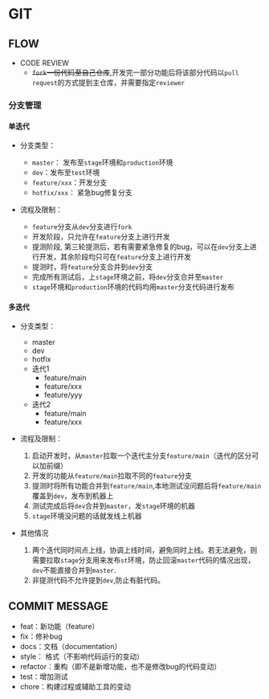 # GIT

## FLOW
  - CODE REVIEW
    - <del>`fork`一份代码至自己仓库</del>,开发完一部分功能后将该部分代码以`pull request`的方式提到主仓库，并需要指定`reviewer`
### 分支管理
#### 单迭代
  - 分支类型：
    - `master`： 发布至`stage`环境和`production`环境
    - `dev`：发布至`test`环境
    - `feature/xxx`：开发分支
    - `hotfix/xxx`： 紧急bug修复分支

  - 流程及限制：
    - `feature`分支从`dev`分支进行`fork`
    - 开发阶段，只允许在`feature`分支上进行开发
    - 提测阶段, 第三轮提测后，若有需要紧急修复的bug，可以在`dev`分支上进行开发，其余阶段均只可在`feature`分支上进行开发
    - 提测时，将`feature`分支合并到`dev`分支
    - 完成所有测试后，上`stage`环境之前，将`dev`分支合并至`master`
    - `stage`环境和`production`环境的代码均用`master`分支代码进行发布

#### 多迭代
  - 分支类型：
    - master
    - dev
    - hotfix
    - 迭代1
      - feature/main
      - feature/xxx
      - feature/yyy
    - 迭代2
      - feature/main
      - feature/xxx

  - 流程及限制：
    1. 启动开发时，从`master`拉取一个迭代主分支`feature/main`（迭代的区分可以加前缀）
    2. 开发的功能从`feature/main`拉取不同的`feature`分支
    3. 提测时将所有功能合并到`feature/main`,本地测试没问题后将`feature/main`覆盖到`dev`，发布到机器上
    4. 测试完成后将`dev`合并到`master`，发`stage`环境的机器
    5. `stage`环境没问题的话就发线上机器

  - 其他情况
    1. 两个迭代同时间点上线，协调上线时间，避免同时上线。若无法避免，则需要拉取`stage`分支用来发布`st`环境，防止回滚`master`代码的情况出现，`dev`不能直接合并到`master`.
    2. 非提测代码不允许提到`dev`,防止有脏代码。


## COMMIT MESSAGE
  - feat：新功能（feature）
  - fix：修补bug
  - docs：文档（documentation）
  - style： 格式（不影响代码运行的变动）
  - refactor：重构（即不是新增功能，也不是修改bug的代码变动）
  - test：增加测试
  - chore：构建过程或辅助工具的变动
